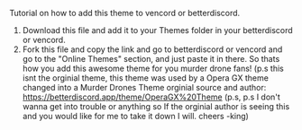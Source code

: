 Tutorial on how to add this theme to vencord or betterdiscord.
1. Download this file and add it to your Themes folder in your betterdiscord or vencord.
2. Fork this file and copy the link and go to betterdiscord or vencord and go to the "Online Themes" section, and just paste it in there.
So thats how you add this awesome theme for you murder drone fans!
(p.s this isnt the orginial theme, this theme was used by a Opera GX theme changed into a Murder Drones Theme
orginial source and author: https://betterdiscord.app/theme/OperaGX%20Theme (p.s, p.s I don't wanna get into trouble or anything so If the orginial author is seeing this and you would like for me to take it down I will.
cheers
-king)
